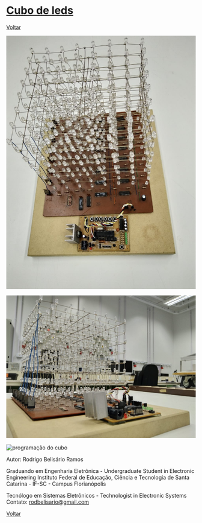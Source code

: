 # [Cubo de leds](https://github.com/Kallarari/lpae.github.io/tree/master/projetos/leds%20cube)

[Voltar](https://lpae.github.io/)

![cubo suerior](https://github.com/LPAE/lpae.github.io/blob/master/estudos/Cubo/Imagens/imagem%20superior.jpeg?raw=true)


![cubo inferior](https://github.com/LPAE/lpae.github.io/blob/master/estudos/Cubo/Imagens/cubo%20inferior.jpeg?raw=true)


![programação do cubo](https://github.com/LPAE/lpae.github.io/blob/master/estudos/Cubo/Imagens/giphy.gif)

Autor:
Rodrigo Belisário Ramos

Graduando em Engenharia Eletrônica - Undergraduate Student in Electronic Engineering
Instituto Federal de Educação, Ciência e Tecnologia de Santa Catarina - IF-SC - Campus Florianópolis

Tecnólogo em Sistemas Eletrônicos - Technologist in Electronic Systems
Contato:
rodbelisario@gmail.com


[Voltar](https://lpae.github.io/)

